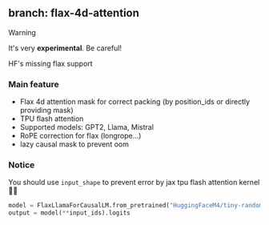 ## branch: flax-4d-attention

> [!WARNING]
> It's very **experimental**. Be careful!

HF's missing flax support

### Main feature

- Flax 4d attention mask for correct packing (by position_ids or directly providing mask)
- TPU flash attention
- Supported models: GPT2, Llama, Mistral
- RoPE correction for flax (longrope...)
- lazy causal mask to prevent oom

### Notice

You should use `input_shape` to prevent error by jax tpu flash attention kernel 🤗🤗
```python
model = FlaxLlamaForCausalLM.from_pretrained("HuggingFaceM4/tiny-random-LlamaForCausalLM", from_pt=True, dtype=jnp.bfloat16, input_shape=(1, 128))
output = model(**input_ids).logits
```